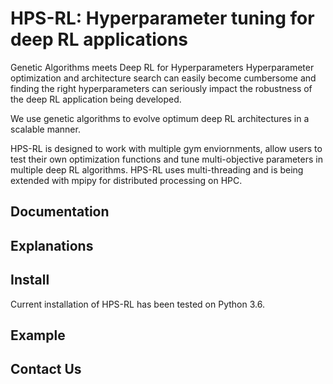 # HPS-RL: Hyperparameter tuning for deep RL applications

Genetic Algorithms meets Deep RL for Hyperparameters
Hyperparameter optimization and architecture search can easily become cumbersome
and finding the right hyperparameters can seriously impact the robustness of the deep RL application being developed.

We use genetic algorithms to evolve optimum deep RL architectures in a scalable manner. 

HPS-RL is designed to work with multiple gym enviornments, allow users to test their own optimization functions and tune multi-objective parameters in multiple deep RL algorithms.
HPS-RL uses multi-threading and is being extended with mpipy for distributed processing on HPC.


## Documentation


## Explanations

## Install
Current installation of HPS-RL has been tested on Python 3.6.

## Example 

## Contact Us
